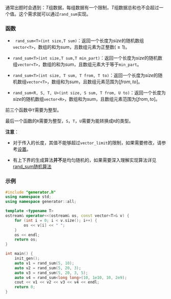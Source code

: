 通常出题时会遇到：$T$组数据，每组数据有一个限制，$T$组数据总和也不会超过一个值。这个需求就可以通过`rand_sum`实现。

### 函数

- ` rand_sum<T>(int size,T sum)`：返回一个长度为$size$的随机数组`vector<T>`，数组的和为$sum$，且数组元素为正整数($\ge 1$)。

- `rand_sum<T>(int size,T sum,T min_part)`：返回一个长度为$size$的随机数组`vector<T>`，数组的和为$sum$，且数组元素大于等于`min_part`。

- `rand_sum<T>(int size, T sum, T from, T to)`：返回一个长度为$size$的随机数组`vector<T>`，数组和为$sum$，且数组元素范围为$[from,to]$。

- `rand_sum<R, S, T, U>(int size, S sum, T from, U to)`：返回一个长度为$size$的随机数组`vector<R>`，数组和为$sum$，且数组元素范围为$[from,to]$。

前三个函数中`T`需要为整型。

最后一个函数的`R`需要为整型，`S`，`T`，`U`需要为能转换成`R`的类型。

**注意**：

- 对于传入的长度，其值不能够超过`vector_limit`的限制，如果需要修改，请参考[设置](/user/setting/setting.md)。

- 有上下界的生成算法**并不**是均匀随机的，如果需要深入理解实现算法详见[rand_sum随机算法](/developer/algorithm/rand_sum.md)

### 示例

```cpp
#include "generator.h"
using namespace std;
using namespace generator::all;

template <typename T>
ostream& operator<<(ostream& os, const vector<T>& v) {
    for (int i = 0; i < v.size(); i++) {
        os << v[i] << " ";
    }
    os << endl;
    return os;
}

int main() {
    init_gen();
    auto v1 = rand_sum(5, 10);
    auto v2 = rand_sum(5, 20, 3);
    auto v3 = rand_sum(5, 20, 3, 5);
    auto v4 = rand_sum<long long>(10, 1e10, 10, 2e9);
    cout << v1 << v2 << v3 << v4 << endl;
    return 0;
}
```
